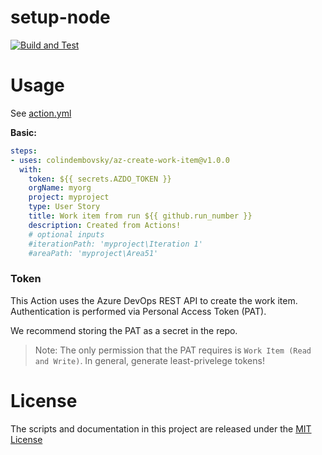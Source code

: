 # setup-node

<p align="left">
  <a href="https://github.com/colindembovsky/az-create-work-item/actions/workflows/test.yml/badge.svg"><img alt="Build and Test" src="https://github.com/colindembovsky/az-create-work-item/actions/workflows/test.yml/badge.svg"></a> 
</p>

# Usage

See [action.yml](action.yml)

**Basic:**
```yaml
steps:
- uses: colindembovsky/az-create-work-item@v1.0.0
  with:
    token: ${{ secrets.AZDO_TOKEN }}
    orgName: myorg
    project: myproject
    type: User Story
    title: Work item from run ${{ github.run_number }}
    description: Created from Actions!
    # optional inputs
    #iterationPath: 'myproject\Iteration 1'
    #areaPath: 'myproject\Area51'
```

### Token
This Action uses the Azure DevOps REST API to create the work item. Authentication is performed via Personal Access Token (PAT).

We recommend storing the PAT as a secret in the repo.

> Note: The only permission that the PAT requires is `Work Item (Read and Write)`. In general, generate least-privelege tokens!

# License

The scripts and documentation in this project are released under the [MIT License](LICENSE)